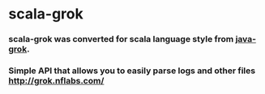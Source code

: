 # scala-grok
### scala-grok was converted for scala language style from [java-grok](https://github.com/thekrakken/java-grok).

### Simple API that allows you to easily parse logs and other files http://grok.nflabs.com/  
